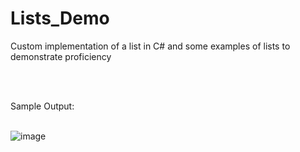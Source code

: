 # Lists_Demo
Custom implementation of a list in C# and some examples of lists to demonstrate proficiency

<br>
<br>

Sample Output:
<br>
<br>

![image](https://user-images.githubusercontent.com/26050634/204173538-c1ee2cea-7d2b-4e5c-9ca2-6bd84363ff1a.png)
